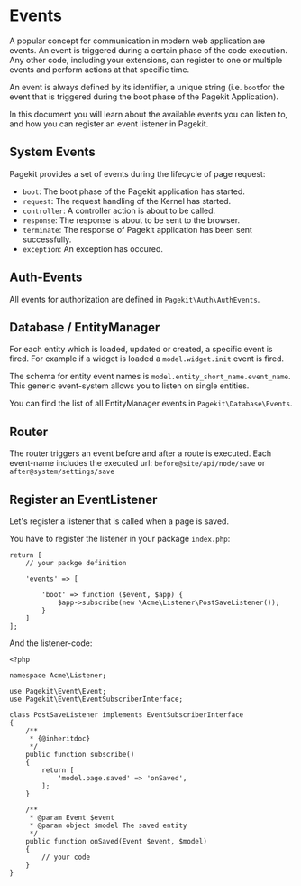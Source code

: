 # Events

A popular concept for communication in modern web application are events. An event is triggered during a certain phase of the code execution. Any other code, including your extensions, can register to one or multiple events and perform actions at that specific time.

An event is always defined by its identifier, a unique string (i.e. `boot`for the event that is triggered during the boot phase of the Pagekit Application).

In this document you will learn about the available events you can listen to, and how you can register an event listener in Pagekit.

## System Events

Pagekit provides a set of events during the lifecycle of page request:


- `boot`: The boot phase of the Pagekit application has started.
- `request`: The request handling of the Kernel has started.
- `controller`: A controller action is about to be called.
- `response`: The response is about to be sent to the browser.
- `terminate`: The response of Pagekit application has been sent successfully.
- `exception`: An exception has occured.


## Auth-Events

All events for authorization are defined in `Pagekit\Auth\AuthEvents`.


## Database / EntityManager

For each entity which is loaded, updated or created, a specific event is fired. For example if a widget is loaded a `model.widget.init` event is fired.

The schema for entity event names is `model.entity_short_name.event_name`. This generic event-system allows you to listen on single entities.

You can find the list of all EntityManager events in `Pagekit\Database\Events`.

## Router

The router triggers an event before and after a route is executed. Each event-name includes the executed url: `before@site/api/node/save` or `after@system/settings/save`

## Register an EventListener

Let's register a listener that is called when a page is saved.

You have to register the listener in your package `index.php`:

```
return [
    // your packge definition

    'events' => [

        'boot' => function ($event, $app) {
            $app->subscribe(new \Acme\Listener\PostSaveListener());
        }
    ]
];
```

And the listener-code:

```
<?php

namespace Acme\Listener;

use Pagekit\Event\Event;
use Pagekit\Event\EventSubscriberInterface;

class PostSaveListener implements EventSubscriberInterface
{
    /**
     * {@inheritdoc}
     */
    public function subscribe()
    {
        return [
            'model.page.saved' => 'onSaved',
        ];
    }

    /**
     * @param Event $event
     * @param object $model The saved entity
     */
    public function onSaved(Event $event, $model)
    {
        // your code
    }
}
```